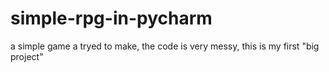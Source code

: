 # simple-rpg-in-pycharm
a simple game a tryed to make, the code is very messy, this is my first "big project"

